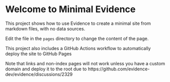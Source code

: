# Welcome to Minimal Evidence

This project shows how to use Evidence to create a minimal site from markdown files, with no data sources.

Edit the file in the `pages` directory to change the content of the page.

This project also includes a GitHub Actions workflow to automatically deploy the site to GitHub Pages

<Alert status=warning>
    Note that links and non-index pages will not work unless you have a custom domain and deploy it to the root due to https://github.com/evidence-dev/evidence/discussions/2329
</Alert>